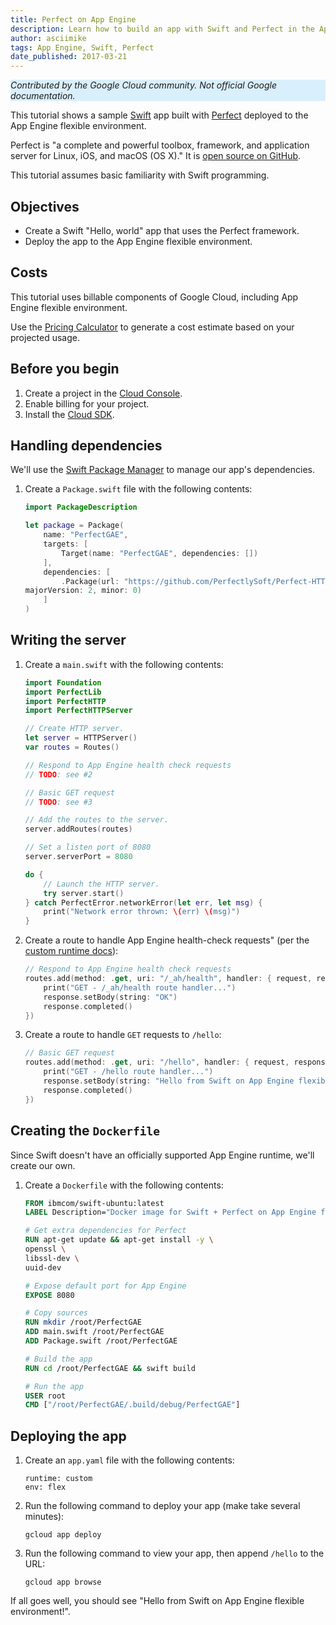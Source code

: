 ```yaml
---
title: Perfect on App Engine
description: Learn how to build an app with Swift and Perfect in the App Engine flexible environment.
author: asciimike
tags: App Engine, Swift, Perfect
date_published: 2017-03-21
---
```


<p style="background-color:#D9EFFC;"><i>Contributed by the Google Cloud community. Not official Google documentation.</i></p>

This tutorial shows a sample [Swift][swift] app built with [Perfect][perfect]
deployed to the App Engine flexible environment.

Perfect is "a complete and powerful toolbox, framework, and application server
for Linux, iOS, and macOS (OS X)." It is [open source on GitHub][perfect-github].

This tutorial assumes basic familiarity with Swift programming.

[swift]: http://swift.org
[perfect]: https://perfect.org
[perfect-github]: https://github.com/PerfectlySoft/Perfect

## Objectives

+ Create a Swift "Hello, world" app that uses the Perfect framework.
+ Deploy the app to the App Engine flexible environment.

## Costs

This tutorial uses billable components of Google Cloud, including App Engine flexible environment.

Use the [Pricing Calculator][pricing] to generate a cost estimate based on your
projected usage.

[pricing]: https://cloud.google.com/products/calculator

## Before you begin

1.  Create a project in the [Cloud Console][console].
1.  Enable billing for your project.
1.  Install the [Cloud SDK][cloud-sdk].

[console]: https://console.cloud.google.com/
[cloud-sdk]: https://cloud.google.com/sdk/

## Handling dependencies

We'll use the [Swift Package Manager][spm] to manage our app's dependencies.

1.  Create a `Package.swift` file with the following contents:

    ```swift
    import PackageDescription

    let package = Package(
        name: "PerfectGAE",
        targets: [
            Target(name: "PerfectGAE", dependencies: [])
        ],
        dependencies: [
            .Package(url: "https://github.com/PerfectlySoft/Perfect-HTTPServer.git",
    majorVersion: 2, minor: 0)
        ]
    )
    ```

[spm]: https://github.com/apple/swift-package-manager

## Writing the server

1.  Create a `main.swift` with the following contents:

    ```swift
    import Foundation
    import PerfectLib
    import PerfectHTTP
    import PerfectHTTPServer

    // Create HTTP server.
    let server = HTTPServer()
    var routes = Routes()

    // Respond to App Engine health check requests
    // TODO: see #2

    // Basic GET request
    // TODO: see #3

    // Add the routes to the server.
    server.addRoutes(routes)

    // Set a listen port of 8080
    server.serverPort = 8080

    do {
        // Launch the HTTP server.
        try server.start()
    } catch PerfectError.networkError(let err, let msg) {
        print("Network error thrown: \(err) \(msg)")
    }
    ```

1.  Create a route to handle App Engine health-check requests" (per the [custom runtime docs][custom-runtime]):

    ```swift
    // Respond to App Engine health check requests
    routes.add(method: .get, uri: "/_ah/health", handler: { request, response in
        print("GET - /_ah/health route handler...")
        response.setBody(string: "OK")
        response.completed()
    })
    ```

1.  Create a route to handle `GET` requests to `/hello`:

    ```swift
    // Basic GET request
    routes.add(method: .get, uri: "/hello", handler: { request, response in
        print("GET - /hello route handler...")
        response.setBody(string: "Hello from Swift on App Engine flexible environment!")
        response.completed()
    })
    ```

[custom-runtime]: https://cloud.google.com/appengine/docs/flexible/custom-runtimes/build#lifecycle_events

## Creating the `Dockerfile`

Since Swift doesn't have an officially supported App Engine runtime, we'll
create our own.

1.  Create a `Dockerfile` with the following contents:

    ```Dockerfile
    FROM ibmcom/swift-ubuntu:latest
    LABEL Description="Docker image for Swift + Perfect on App Engine flexible environment."

    # Get extra dependencies for Perfect
    RUN apt-get update && apt-get install -y \
    openssl \
    libssl-dev \
    uuid-dev

    # Expose default port for App Engine
    EXPOSE 8080

    # Copy sources
    RUN mkdir /root/PerfectGAE
    ADD main.swift /root/PerfectGAE
    ADD Package.swift /root/PerfectGAE

    # Build the app
    RUN cd /root/PerfectGAE && swift build

    # Run the app
    USER root
    CMD ["/root/PerfectGAE/.build/debug/PerfectGAE"]
    ```

## Deploying the app

1.  Create an `app.yaml` file with the following contents:

        runtime: custom
        env: flex

1.  Run the following command to deploy your app (make take several minutes):

        gcloud app deploy

1.  Run the following command to view your app, then append `/hello` to the URL:

        gcloud app browse

If all goes well, you should see "Hello from Swift on App Engine flexible environment!".
